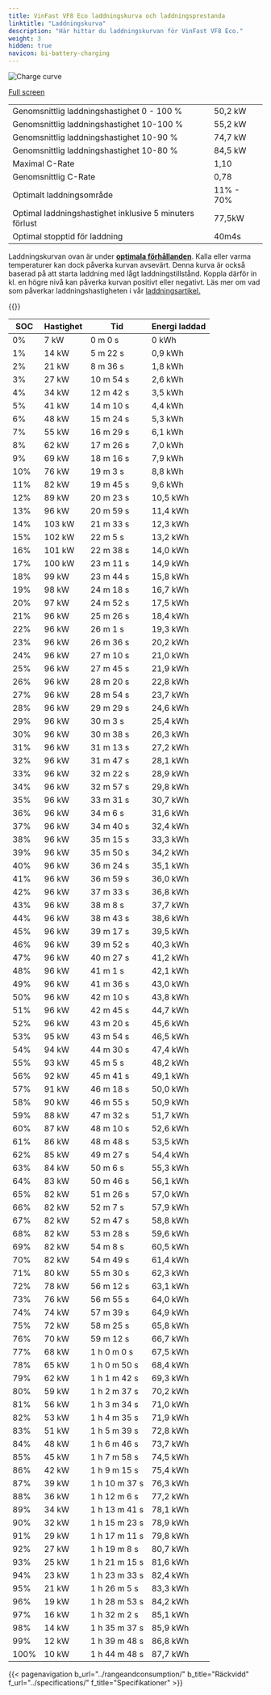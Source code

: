 ```yaml
---
title: VinFast VF8 Eco laddningskurva och laddningsprestanda
linktitle: "Laddningskurva"
description: "Här hittar du laddningskurvan för VinFast VF8 Eco."
weight: 3
hidden: true
navicon: bi-battery-charging
---
```

<!-- markdownlint-disable MD033 -->
<img src="/images/models/vinfast/vf8/vf8_eco/chargingcurve.svg" alt="Charge curve" class="img-fluid">

[Full screen](/images/models/vinfast/vf8/vf8_eco/chargingcurve.svg)


<table class="table table-striped border">
<tbody>
<tr>
<td>Genomsnittlig laddningshastighet 0 - 100 %</td><td>50,2 kW</td>
</tr>
<tr>
<td>Genomsnittlig laddningshastighet 10-100 %</td><td>55,2 kW</td>
</tr>
<tr>
<td>Genomsnittlig laddningshastighet 10-90 %</td><td>74,7 kW</td>
</tr>
<tr>
<td>Genomsnittlig laddningshastighet 10-80 %</td><td>84,5 kW</td>
</tr>
<tr>
<td>Maximal C-Rate</td><td>1,10</td>
</tr>
<tr>
<td>Genomsnittlig C-Rate</td><td>0,78</td>
</tr>
<tr>
<td>Optimalt laddningsområde</td><td>11% - 70%</td>
</tr>
<tr>
<td>Optimal laddningshastighet inklusive 5 minuters förlust</td><td>77,5kW</td>
</tr>
<tr>
<td>Optimal stopptid för laddning</td><td>40m4s</td>
</tr>
</tbody>
</table>


Laddningskurvan ovan är under **[optimala förhållanden](../../../../../technology/battery/charging/#temperatur)**. Kalla eller varma temperaturer kan dock påverka kurvan avsevärt. Denna kurva är också baserad på att starta laddning med lågt laddningstillstånd. Koppla därför in kl. en högre nivå kan påverka kurvan positivt eller negativt. Läs mer om vad som påverkar laddningshastigheten i vår [laddningsartikel.](../../../../../technology/battery/charging/)


{{<evkxdisplayaddarticle />}}
<table class="table table-striped border">
<thead>
<tr><th>SOC</th><th>Hastighet</th><th>Tid</th><th>Energi laddad</th></tr>
</thead>
<tbody>
<tr>
<td>0%</td><td>7 kW</td><td> 0 m 0 s </td><td>0 kWh </td>
</tr>
<tr>
<td>1%</td><td>14 kW</td><td> 5 m 22 s </td><td>0,9 kWh </td>
</tr>
<tr>
<td>2%</td><td>21 kW</td><td> 8 m 36 s </td><td>1,8 kWh </td>
</tr>
<tr>
<td>3%</td><td>27 kW</td><td> 10 m 54 s </td><td>2,6 kWh </td>
</tr>
<tr>
<td>4%</td><td>34 kW</td><td> 12 m 42 s </td><td>3,5 kWh </td>
</tr>
<tr>
<td>5%</td><td>41 kW</td><td> 14 m 10 s </td><td>4,4 kWh </td>
</tr>
<tr>
<td>6%</td><td>48 kW</td><td> 15 m 24 s </td><td>5,3 kWh </td>
</tr>
<tr>
<td>7%</td><td>55 kW</td><td> 16 m 29 s </td><td>6,1 kWh </td>
</tr>
<tr>
<td>8%</td><td>62 kW</td><td> 17 m 26 s </td><td>7,0 kWh </td>
</tr>
<tr>
<td>9%</td><td>69 kW</td><td> 18 m 16 s </td><td>7,9 kWh </td>
</tr>
<tr>
<td>10%</td><td>76 kW</td><td> 19 m 3 s </td><td>8,8 kWh </td>
</tr>
<tr>
<td>11%</td><td>82 kW</td><td> 19 m 45 s </td><td>9,6 kWh </td>
</tr>
<tr>
<td>12%</td><td>89 kW</td><td> 20 m 23 s </td><td>10,5 kWh </td>
</tr>
<tr>
<td>13%</td><td>96 kW</td><td> 20 m 59 s </td><td>11,4 kWh </td>
</tr>
<tr>
<td>14%</td><td>103 kW</td><td> 21 m 33 s </td><td>12,3 kWh </td>
</tr>
<tr>
<td>15%</td><td>102 kW</td><td> 22 m 5 s </td><td>13,2 kWh </td>
</tr>
<tr>
<td>16%</td><td>101 kW</td><td> 22 m 38 s </td><td>14,0 kWh </td>
</tr>
<tr>
<td>17%</td><td>100 kW</td><td> 23 m 11 s </td><td>14,9 kWh </td>
</tr>
<tr>
<td>18%</td><td>99 kW</td><td> 23 m 44 s </td><td>15,8 kWh </td>
</tr>
<tr>
<td>19%</td><td>98 kW</td><td> 24 m 18 s </td><td>16,7 kWh </td>
</tr>
<tr>
<td>20%</td><td>97 kW</td><td> 24 m 52 s </td><td>17,5 kWh </td>
</tr>
<tr>
<td>21%</td><td>96 kW</td><td> 25 m 26 s </td><td>18,4 kWh </td>
</tr>
<tr>
<td>22%</td><td>96 kW</td><td> 26 m 1 s </td><td>19,3 kWh </td>
</tr>
<tr>
<td>23%</td><td>96 kW</td><td> 26 m 36 s </td><td>20,2 kWh </td>
</tr>
<tr>
<td>24%</td><td>96 kW</td><td> 27 m 10 s </td><td>21,0 kWh </td>
</tr>
<tr>
<td>25%</td><td>96 kW</td><td> 27 m 45 s </td><td>21,9 kWh </td>
</tr>
<tr>
<td>26%</td><td>96 kW</td><td> 28 m 20 s </td><td>22,8 kWh </td>
</tr>
<tr>
<td>27%</td><td>96 kW</td><td> 28 m 54 s </td><td>23,7 kWh </td>
</tr>
<tr>
<td>28%</td><td>96 kW</td><td> 29 m 29 s </td><td>24,6 kWh </td>
</tr>
<tr>
<td>29%</td><td>96 kW</td><td> 30 m 3 s </td><td>25,4 kWh </td>
</tr>
<tr>
<td>30%</td><td>96 kW</td><td> 30 m 38 s </td><td>26,3 kWh </td>
</tr>
<tr>
<td>31%</td><td>96 kW</td><td> 31 m 13 s </td><td>27,2 kWh </td>
</tr>
<tr>
<td>32%</td><td>96 kW</td><td> 31 m 47 s </td><td>28,1 kWh </td>
</tr>
<tr>
<td>33%</td><td>96 kW</td><td> 32 m 22 s </td><td>28,9 kWh </td>
</tr>
<tr>
<td>34%</td><td>96 kW</td><td> 32 m 57 s </td><td>29,8 kWh </td>
</tr>
<tr>
<td>35%</td><td>96 kW</td><td> 33 m 31 s </td><td>30,7 kWh </td>
</tr>
<tr>
<td>36%</td><td>96 kW</td><td> 34 m 6 s </td><td>31,6 kWh </td>
</tr>
<tr>
<td>37%</td><td>96 kW</td><td> 34 m 40 s </td><td>32,4 kWh </td>
</tr>
<tr>
<td>38%</td><td>96 kW</td><td> 35 m 15 s </td><td>33,3 kWh </td>
</tr>
<tr>
<td>39%</td><td>96 kW</td><td> 35 m 50 s </td><td>34,2 kWh </td>
</tr>
<tr>
<td>40%</td><td>96 kW</td><td> 36 m 24 s </td><td>35,1 kWh </td>
</tr>
<tr>
<td>41%</td><td>96 kW</td><td> 36 m 59 s </td><td>36,0 kWh </td>
</tr>
<tr>
<td>42%</td><td>96 kW</td><td> 37 m 33 s </td><td>36,8 kWh </td>
</tr>
<tr>
<td>43%</td><td>96 kW</td><td> 38 m 8 s </td><td>37,7 kWh </td>
</tr>
<tr>
<td>44%</td><td>96 kW</td><td> 38 m 43 s </td><td>38,6 kWh </td>
</tr>
<tr>
<td>45%</td><td>96 kW</td><td> 39 m 17 s </td><td>39,5 kWh </td>
</tr>
<tr>
<td>46%</td><td>96 kW</td><td> 39 m 52 s </td><td>40,3 kWh </td>
</tr>
<tr>
<td>47%</td><td>96 kW</td><td> 40 m 27 s </td><td>41,2 kWh </td>
</tr>
<tr>
<td>48%</td><td>96 kW</td><td> 41 m 1 s </td><td>42,1 kWh </td>
</tr>
<tr>
<td>49%</td><td>96 kW</td><td> 41 m 36 s </td><td>43,0 kWh </td>
</tr>
<tr>
<td>50%</td><td>96 kW</td><td> 42 m 10 s </td><td>43,8 kWh </td>
</tr>
<tr>
<td>51%</td><td>96 kW</td><td> 42 m 45 s </td><td>44,7 kWh </td>
</tr>
<tr>
<td>52%</td><td>96 kW</td><td> 43 m 20 s </td><td>45,6 kWh </td>
</tr>
<tr>
<td>53%</td><td>95 kW</td><td> 43 m 54 s </td><td>46,5 kWh </td>
</tr>
<tr>
<td>54%</td><td>94 kW</td><td> 44 m 30 s </td><td>47,4 kWh </td>
</tr>
<tr>
<td>55%</td><td>93 kW</td><td> 45 m 5 s </td><td>48,2 kWh </td>
</tr>
<tr>
<td>56%</td><td>92 kW</td><td> 45 m 41 s </td><td>49,1 kWh </td>
</tr>
<tr>
<td>57%</td><td>91 kW</td><td> 46 m 18 s </td><td>50,0 kWh </td>
</tr>
<tr>
<td>58%</td><td>90 kW</td><td> 46 m 55 s </td><td>50,9 kWh </td>
</tr>
<tr>
<td>59%</td><td>88 kW</td><td> 47 m 32 s </td><td>51,7 kWh </td>
</tr>
<tr>
<td>60%</td><td>87 kW</td><td> 48 m 10 s </td><td>52,6 kWh </td>
</tr>
<tr>
<td>61%</td><td>86 kW</td><td> 48 m 48 s </td><td>53,5 kWh </td>
</tr>
<tr>
<td>62%</td><td>85 kW</td><td> 49 m 27 s </td><td>54,4 kWh </td>
</tr>
<tr>
<td>63%</td><td>84 kW</td><td> 50 m 6 s </td><td>55,3 kWh </td>
</tr>
<tr>
<td>64%</td><td>83 kW</td><td> 50 m 46 s </td><td>56,1 kWh </td>
</tr>
<tr>
<td>65%</td><td>82 kW</td><td> 51 m 26 s </td><td>57,0 kWh </td>
</tr>
<tr>
<td>66%</td><td>82 kW</td><td> 52 m 7 s </td><td>57,9 kWh </td>
</tr>
<tr>
<td>67%</td><td>82 kW</td><td> 52 m 47 s </td><td>58,8 kWh </td>
</tr>
<tr>
<td>68%</td><td>82 kW</td><td> 53 m 28 s </td><td>59,6 kWh </td>
</tr>
<tr>
<td>69%</td><td>82 kW</td><td> 54 m 8 s </td><td>60,5 kWh </td>
</tr>
<tr>
<td>70%</td><td>82 kW</td><td> 54 m 49 s </td><td>61,4 kWh </td>
</tr>
<tr>
<td>71%</td><td>80 kW</td><td> 55 m 30 s </td><td>62,3 kWh </td>
</tr>
<tr>
<td>72%</td><td>78 kW</td><td> 56 m 12 s </td><td>63,1 kWh </td>
</tr>
<tr>
<td>73%</td><td>76 kW</td><td> 56 m 55 s </td><td>64,0 kWh </td>
</tr>
<tr>
<td>74%</td><td>74 kW</td><td> 57 m 39 s </td><td>64,9 kWh </td>
</tr>
<tr>
<td>75%</td><td>72 kW</td><td> 58 m 25 s </td><td>65,8 kWh </td>
</tr>
<tr>
<td>76%</td><td>70 kW</td><td> 59 m 12 s </td><td>66,7 kWh </td>
</tr>
<tr>
<td>77%</td><td>68 kW</td><td>1 h 0 m 0 s </td><td>67,5 kWh </td>
</tr>
<tr>
<td>78%</td><td>65 kW</td><td>1 h 0 m 50 s </td><td>68,4 kWh </td>
</tr>
<tr>
<td>79%</td><td>62 kW</td><td>1 h 1 m 42 s </td><td>69,3 kWh </td>
</tr>
<tr>
<td>80%</td><td>59 kW</td><td>1 h 2 m 37 s </td><td>70,2 kWh </td>
</tr>
<tr>
<td>81%</td><td>56 kW</td><td>1 h 3 m 34 s </td><td>71,0 kWh </td>
</tr>
<tr>
<td>82%</td><td>53 kW</td><td>1 h 4 m 35 s </td><td>71,9 kWh </td>
</tr>
<tr>
<td>83%</td><td>51 kW</td><td>1 h 5 m 39 s </td><td>72,8 kWh </td>
</tr>
<tr>
<td>84%</td><td>48 kW</td><td>1 h 6 m 46 s </td><td>73,7 kWh </td>
</tr>
<tr>
<td>85%</td><td>45 kW</td><td>1 h 7 m 58 s </td><td>74,5 kWh </td>
</tr>
<tr>
<td>86%</td><td>42 kW</td><td>1 h 9 m 15 s </td><td>75,4 kWh </td>
</tr>
<tr>
<td>87%</td><td>39 kW</td><td>1 h 10 m 37 s </td><td>76,3 kWh </td>
</tr>
<tr>
<td>88%</td><td>36 kW</td><td>1 h 12 m 6 s </td><td>77,2 kWh </td>
</tr>
<tr>
<td>89%</td><td>34 kW</td><td>1 h 13 m 41 s </td><td>78,1 kWh </td>
</tr>
<tr>
<td>90%</td><td>32 kW</td><td>1 h 15 m 23 s </td><td>78,9 kWh </td>
</tr>
<tr>
<td>91%</td><td>29 kW</td><td>1 h 17 m 11 s </td><td>79,8 kWh </td>
</tr>
<tr>
<td>92%</td><td>27 kW</td><td>1 h 19 m 8 s </td><td>80,7 kWh </td>
</tr>
<tr>
<td>93%</td><td>25 kW</td><td>1 h 21 m 15 s </td><td>81,6 kWh </td>
</tr>
<tr>
<td>94%</td><td>23 kW</td><td>1 h 23 m 33 s </td><td>82,4 kWh </td>
</tr>
<tr>
<td>95%</td><td>21 kW</td><td>1 h 26 m 5 s </td><td>83,3 kWh </td>
</tr>
<tr>
<td>96%</td><td>19 kW</td><td>1 h 28 m 53 s </td><td>84,2 kWh </td>
</tr>
<tr>
<td>97%</td><td>16 kW</td><td>1 h 32 m 2 s </td><td>85,1 kWh </td>
</tr>
<tr>
<td>98%</td><td>14 kW</td><td>1 h 35 m 37 s </td><td>85,9 kWh </td>
</tr>
<tr>
<td>99%</td><td>12 kW</td><td>1 h 39 m 48 s </td><td>86,8 kWh </td>
</tr>
<tr>
<td>100%</td><td>10 kW</td><td>1 h 44 m 48 s </td><td>87,7 kWh </td>
</tr>
</tbody>
</table>


{{< pagenavigation b_url="../rangeandconsumption/" b_title="Räckvidd" f_url="../specifications/" f_title="Specifikationer" >}}

